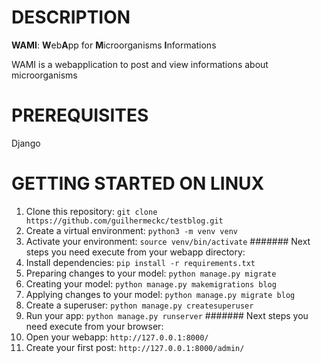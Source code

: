 # DESCRIPTION
**WAMI**: **W**eb**A**pp for **M**icroorganisms **I**nformations

WAMI is a webapplication to post and view informations about microorganisms

# PREREQUISITES
Django

# GETTING STARTED ON LINUX
1. Clone this repository: ```git clone https://github.com/guilhermeckc/testblog.git```
2. Create a virtual environment: ```python3 -m venv venv```
3. Activate your environment: ```source venv/bin/activate```
####### Next steps you need execute from your webapp directory:
4. Install dependencies: ```pip install -r requirements.txt```
5. Preparing changes to your model: ```python manage.py migrate ```
6. Creating your model: ```python manage.py makemigrations blog```
7. Applying changes to your model: ```python manage.py migrate blog``` 
8. Create a superuser: ```python manage.py createsuperuser```
9. Run your app: ```python manage.py runserver```
####### Next steps you need execute from your browser:
10. Open your webapp: ```http://127.0.0.1:8000/```
11. Create your first post: ```http://127.0.0.1:8000/admin/```
